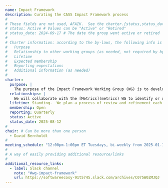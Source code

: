 ```yaml
---
name: Impact Framework
description: Curating the CASS Impact Framework process
#
# These fields are not used, AFAIK.  See the charter.{status,status_date} instead.
# status: Active # Values can be "Active" or "Retired"
# status_date: 2024-09-17 # The date the group went active or retired
#
# Charter information: according to the by-laws, the following info is expected:
#   Purpose
#   Relationship to other working groups (as needed, not required by by-laws)
#   Lifetime
#   Expected membership
#   Reporting expectations
#   Additional information (as needed)
#
charter: 
  purpose: |
    The purpose of the Impact Framework Working Group (WG) is to develop and refine the CASS Impact Framework process, and advise on and curate its use across the consortium. The CASS Impact Framework (IF) process is intended to provide a uniform, but flexible approach to gathering information to help the CASS member organizations understand the status and progress made by supported software projects with respect to the quality and sustainability of the software, and the impact those and other improvements have had on the usage of the software and on its ability to support scientific discovery.
  relationships: |
    We will collaborate with the [Metrics](metrics) WG to identify or develop, implement, and analyze appropriate metrics to support the needs of the IF process.
  lifetime: Standing.  We plan a process of review and refinement each time the IF is used.
  membership: Open
  reporting: Quarterly
  status: Active
  status_date: 2025-08-12
#
chair: # Can be more than one person
  - David Bernholdt
#
meeting_schedule: "12:00pm-1:00pm ET Tuesdays, bi-weekly from 2025-01-14"
#
# A way of easily providing additional resource/links
#
additional_resource_links:
  - label: Slack channel
    note: "#wg-impact-framework"
    url: https://softwareecosy-91t5745.slack.com/archives/C075W0ZMJQJ
---
```

